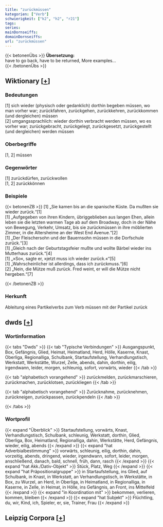 ```yaml
---
title: "zurückmüssen"
kategorien: ["Verb"]
schwierigkeit: ["k2", "h2", "r21"]
tags:
series:
mainDornseiffs:
domainDornseiffs:
url: "zurückmüssen"
---
```


{{< betonenÜbs >}}
**Übersetzung:**  
have to go back, have to be returned, More examples...  
{{< /betonenÜbs >}}

## Wiktionary [[+](https://de.wiktionary.org/wiki/zurückmüssen)]

### Bedeutungen
[1] sich wieder (physisch oder gedanklich) dorthin begeben müssen, wo man vorher war; zurückfahren, zurückgehen, zurückkehren, zurückkommen (und dergleichen) müssen  
[2] umgangssprachlich: wieder dorthin verbracht werden müssen, wo es vorher war; zurückgebracht, zurückgelegt, zurückgesetzt, zurückgestellt (und dergleichen) werden müssen  

### Oberbegriffe
[1, 2] müssen  

### Gegenwörter
[1] zurückdürfen, zurückwollen  
[1, 2] zurückkönnen  

### Beispiele
{{< betonenZB >}}
[1] „Sie kamen bis an die spanische Küste. Da mußten sie wieder zurück.“[1]  
[1] „Aufgegeben von ihren Kindern, übriggeblieben aus langen Ehen, allein leben sie die letzten warmen Tage ab auf dem Broadway, doch in der Nähe von Bewegung, Verkehr, Umsatz, bis sie zurückmüssen in ihre möblierten Zimmer, in die Altersheime an der West End Avenue.“[2]  
[1] „Der Fleischersohn und der Bauernsohn müssen in die Dorfschule zurück.“[3]  
[1] „Gleich nach der Geburtstagsfeier mußte und wollte Bärbel wieder ins Mutterhaus zurück.“[4]  
[1] „»So«, sagte er, »jetzt muss ich wieder zurück.«“[5]  
[1] „Wahrscheinlicher ist allerdings, dass ich zurückmuss.“[6]  
[2] „Nein, die Mütze muß zurück. Fred weint, er will die Mütze nicht hergeben.“[7]  

{{< /betonenZB >}}
### Herkunft
Ableitung eines Partikelverbs zum Verb müssen mit der Partikel zurück  



## dwds [[+](https://www.dwds.de/wb/zurückmüssen)]

### Wortinformation
{{< tabs "Dwds" >}}
{{< tab "Typische Verbindungen" >}}
Ausgangspunkt, Box, Gefängnis, Glied, Heimat, Heimatland, Herd, Hölle, Kaserne, Knast, Oberliga, Regionalliga, Schulbank, Startaufstellung, Verhandlungstisch, Werkstatt, Werkstätte, Wurzel, Zelle, abends, dahin, dorthin, eilig, irgendwann, leider, morgen, schleunig, sofort, vorwärts, wieder
{{< /tab >}}

{{< tab "alphabetisch vorangehend" >}}
zurückmelden, zurückmarschieren, zurückmachen, zurücklotsen, zurückliegen
{{< /tab >}}

{{< tab "alphabetisch vorangehend" >}}
Zurücknahme, zurücknehmen, zurückneigen, zurückpassen, zurückpendeln
{{< /tab >}}

{{< /tabs >}}

### Wortprofil
{{< expand "Überblick" >}} Startaufstellung, vorwärts, Knast, Verhandlungstisch, Schulbank, schleunig, Werkstatt, dorthin, Glied, Oberliga, Box, Heimatland, Regionalliga, dahin, Werkstätte, Herd, Gefängnis, wieder, eilig, abends {{< /expand >}}
{{< expand "hat Adverbialbestimmung" >}} vorwärts, schleunig, eilig, dorthin, dahin, vorzeitig, abends, dringend, wieder, irgendwann, sofort, leider, morgen, anschließend, danach, bald, schnell, früh, dann, rasch {{< /expand >}}
{{< expand "hat Akk./Dativ-Objekt" >}} Stück, Platz, Weg {{< /expand >}}
{{< expand "hat Präpositionalgruppe" >}} in Startaufstellung, ins Glied, auf Schulbank, in Knast, in Werkstatt, an Verhandlungstisch, in Werkstätte, in Box, zu Wurzel, an Herd, in Oberliga, in Heimatland, in Regionalliga, in Kaserne, in Zelle, in Heimat, in Hölle, ins Gefängnis, an Front, ins Mittelfeld {{< /expand >}}
{{< expand "in Koordination mit" >}} bekommen, verlieren, kommen, bleiben {{< /expand >}}
{{< expand "hat Subjekt" >}} Flüchtling, du, wir, Kind, ich, Spieler, er, sie, Trainer, Frau {{< /expand >}}

## Leipzig Corpora [[+](https://corpora.uni-leipzig.de/en/res?word=zurückmüssen&corpusId=deu_newscrawl-public_2018)]

